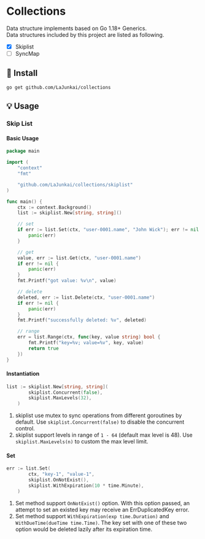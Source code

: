 # Collections
Data structure implements based on Go 1.18+ Generics.  
Data structures included by this project are listed as following.
 - [x] Skiplist
 - [ ] SyncMap

## 🚀 Install
`go get github.com/LaJunkai/collections`

## 💡 Usage
### Skip List
#### Basic Usage
```go
package main

import (
	"context"
	"fmt"

	"github.com/LaJunkai/collections/skiplist"
)

func main() {
	ctx := context.Background()
	list := skiplist.New[string, string]()

	// set
	if err := list.Set(ctx, "user-0001.name", "John Wick"); err != nil {
		panic(err)
	}

	// get
	value, err := list.Get(ctx, "user-0001.name")
	if err != nil {
		panic(err)
	}
	fmt.Printf("got value: %v\n", value)

	// delete
	deleted, err := list.Delete(ctx, "user-0001.name")
	if err != nil {
		panic(err)
	}
	fmt.Printf("successfully deleted: %v", deleted)

	// range
	err = list.Range(ctx, func(key, value string) bool {
		fmt.Printf("key=%v; value=%v", key, value)
		return true
	})
}

```
#### Instantiation
```go
list := skiplist.New[string, string](
		skiplist.Concurrent(false),
		skiplist.MaxLevels(32),
	)
```  

1. skiplist use mutex to sync operations from different goroutines by default. 
Use `skiplist.Concurrent(false)` to disable the concurrent control.
2. skiplist support levels in range of `1 - 64` (default max level is 48).
Use `skiplist.MaxLevels(n)` to custom the max level limit.

#### Set
```go
err := list.Set(
		ctx, "key-1", "value-1",
		skiplist.OnNotExist(),
		skiplist.WithExpiration(10 * time.Minute),
	)
```
1. Set method support `OnNotExist()` option. 
With this option passed, an attempt to set an existed key may receive an ErrDuplicatedKey error.
2. Set method support `WithExpiration(exp time.Duration)` and `WithDueTime(dueTime time.Time)`.
The key set with one of these two option would be deleted lazily after its expiration time.